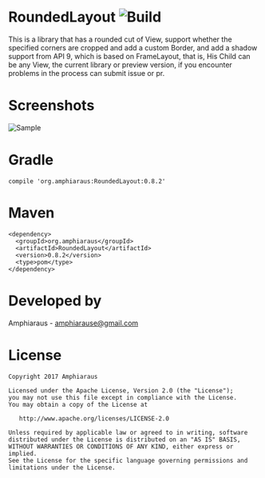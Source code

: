 # RoundedLayout ![Build](https://travis-ci.org/amphiaraus/RoundedLayout.svg?branch=master)
This is a library that has a rounded cut of View, support whether the specified corners are cropped and add a custom Border, and add a shadow support from API 9, which is based on FrameLayout, that is, His Child can be any View, the current library or preview version, if you encounter problems in the process can submit issue or pr.

# Screenshots
  ![Sample](https://github.com/amphiaraus/RoundedLayout/blob/master/Screenshots/sample1.gif)

# Gradle
    compile 'org.amphiaraus:RoundedLayout:0.8.2'

# Maven
    <dependency>
      <groupId>org.amphiaraus</groupId>
      <artifactId>RoundedLayout</artifactId>
      <version>0.8.2</version>
      <type>pom</type>
    </dependency>

# Developed by
 Amphiaraus - <a href='javascript:'>amphiarause@gmail.com</a>

# License
    Copyright 2017 Amphiaraus
    
    Licensed under the Apache License, Version 2.0 (the "License");
    you may not use this file except in compliance with the License.
    You may obtain a copy of the License at

       http://www.apache.org/licenses/LICENSE-2.0

    Unless required by applicable law or agreed to in writing, software
    distributed under the License is distributed on an "AS IS" BASIS,
    WITHOUT WARRANTIES OR CONDITIONS OF ANY KIND, either express or implied.
    See the License for the specific language governing permissions and
    limitations under the License.
    